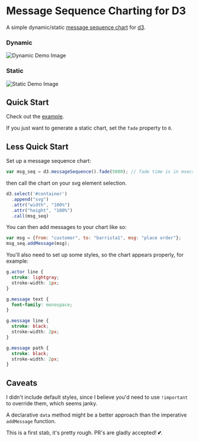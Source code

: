 # Message Sequence Charting for D3

A simple dynamic/static [message sequence chart](https://en.wikipedia.org/wiki/Message_sequence_chart) for [d3](http://d3js.org).

### Dynamic
![Dynamic Demo Image](https://raw.githubusercontent.com/koudelka/d3-message-sequence/master/doc/example.gif)

### Static
![Static Demo Image](https://raw.githubusercontent.com/koudelka/d3-message-sequence/master/doc/example_static.png)


## Quick Start

Check out the [example](https://raw.githubusercontent.com/koudelka/d3-message-sequence/master/doc/example.html).

If you just want to generate a static chart, set the `fade` property to `0`.

## Less Quick Start

Set up a message sequence chart:

```js
var msg_seq = d3.messageSequence().fade(5000); // fade time is in msecs
```

then call the chart on your svg element selection.

```js
d3.select('#container')
  .append("svg")
  .attr("width", "100%")
  .attr("height", "100%")
  .call(msg_seq)
```

You can then add messages to your chart like so:

```js
var msg = {from: "customer", to: "barrista1", msg: "place order"};
msg_seq.addMessage(msg);
```

You'll also need to set up some styles, so the chart appears properly, for example:

```css
g.actor line {
  stroke: lightgray;
  stroke-width: 1px;
}

g.message text {
  font-family: monospace;
}

g.message line {
  stroke: black;
  stroke-width: 2px;
}

g.message path {
  stroke: black;
  stroke-width: 2px;
}
```

## Caveats
I didn't include default styles, since I believe you'd need to use `!important` to override them, which seems janky.

A declarative `data` method might be a better approach than the imperative `addMessage` function.

This is a first stab, it's pretty rough. PR's are gladly accepted! 💕.

